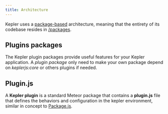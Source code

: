 ```yaml
---
title: Architecture
---
```


Kepler uses a [package-based](http://experimentsinmeteor.com/package-based-architecture/) architecture, meaning that the entirety of its codebase resides in [/packages](https://github.com/Keplerjs/Kepler/tree/master/packages).

## Plugins packages
The Kepler plugin packages provide useful features for your Kepler application. A *plugin package* only need to make your own package depend on *keplerjs:core* or others plugins if needed.

## Plugin.js

A **Kepler plugin** is a standard Meteor package that contains a **plugin.js** file that defines the behaviors and configuration in the kepler environment, similar in concept to [Package.js](http://docs.meteor.com/api/packagejs.html).
